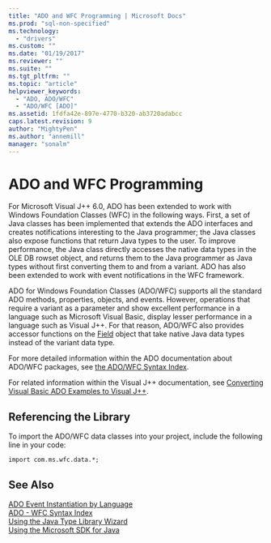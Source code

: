```yaml
---
title: "ADO and WFC Programming | Microsoft Docs"
ms.prod: "sql-non-specified"
ms.technology:
  - "drivers"
ms.custom: ""
ms.date: "01/19/2017"
ms.reviewer: ""
ms.suite: ""
ms.tgt_pltfrm: ""
ms.topic: "article"
helpviewer_keywords: 
  - "ADO, ADO/WFC"
  - "ADO/WFC [ADO]"
ms.assetid: 1fdfa42e-897e-4770-b320-ab3720adabcc
caps.latest.revision: 9
author: "MightyPen"
ms.author: "annemill"
manager: "sonalm"
---
```

# ADO and WFC Programming
For Microsoft Visual J++ 6.0, ADO has been extended to work with Windows Foundation Classes (WFC) in the following ways. First, a set of Java classes has been implemented that extends the ADO interfaces and creates notifications interesting to the Java programmer; the Java classes also expose functions that return Java types to the user. To improve performance, the Java class directly accesses the native data types in the OLE DB rowset object, and returns them to the Java programmer as Java types without first converting them to and from a variant. ADO has also been extended to work with event notifications in the WFC framework.  
  
 ADO for Windows Foundation Classes (ADO/WFC) supports all the standard ADO methods, properties, objects, and events. However, operations that require a variant as a parameter and show excellent performance in a language such as Microsoft Visual Basic, display lesser performance in a language such as Visual J++. For that reason, ADO/WFC also provides accessor functions on the [Field](../../../ado/reference/ado-api/field-object.md) object that take native Java data types instead of the variant data type.  
  
 For more detailed information within the ADO documentation about ADO/WFC packages, see [the ADO/WFC Syntax Index](../../../ado/reference/ado-api/ado-wfc-syntax-index.md).  
  
 For related information within the Visual J++ documentation, see [Converting Visual Basic ADO Examples to Visual J++](http://go.microsoft.com/fwlink/?LinkId=5684).  
  
## Referencing the Library  
 To import the ADO/WFC data classes into your project, include the following line in your code:  
  
```  
import com.ms.wfc.data.*;  
```  
  
## See Also  
 [ADO Event Instantiation by Language](../../../ado/guide/data/ado-event-instantiation-by-language.md)   
 [ADO - WFC Syntax Index](../../../ado/reference/ado-api/ado-wfc-syntax-index.md)   
 [Using the Java Type Library Wizard](../../../ado/guide/appendixes/using-the-java-type-library-wizard.md)   
 [Using the Microsoft SDK for Java](../../../ado/guide/appendixes/using-the-microsoft-sdk-for-java.md)